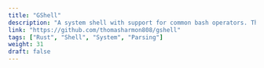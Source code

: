 ```yaml
---
title: "GShell"
description: "A system shell with support for common bash operators. This was a reimagining of a system shell I wrote at school. This was my first foray into rust programming, I have been captivated by it since."
link: "https://github.com/thomasharmon808/gshell"
tags: ["Rust", "Shell", "System", "Parsing"]
weight: 31
draft: false
---
```

